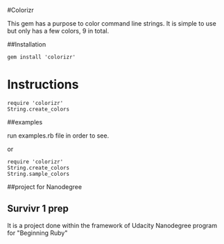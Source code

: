 
#Colorizr

This gem has a purpose to color command line strings.
It is simple to use but only has a few colors, 9 in total.

##Installation

    gem install 'colorizr' 

# Instructions

    require 'colorizr' 
    String.create_colors

##examples

run examples.rb file in order to see.

or

    require 'colorizr' 
    String.create_colors
    String.sample_colors

##project for Nanodegree
## Survivr 1 prep
It is a project done within the framework of Udacity Nanodegree program for "Beginning Ruby"

